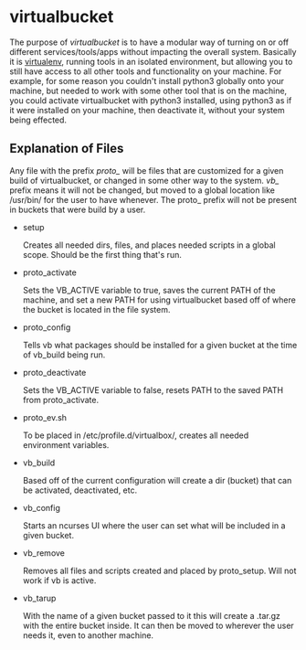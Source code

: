 # virtualbucket
The purpose of *virtualbucket* is to have a modular way of turning on or off different services/tools/apps without impacting the overall system. Basically it is [virtualenv](https://github.com/pypa/virtualenv), running tools in an isolated environment, but allowing you to still have access to all other tools and functionality on your machine. For example, for some reason you couldn't install python3 globally onto your machine, but needed to work with some other tool that is on the machine, you could activate virtualbucket with python3 installed, using python3 as if it were installed on your machine, then deactivate it, without your system being effected.

## Explanation of Files
Any file with the prefix *proto_* will be files that are customized for a given build of virtualbucket, or changed in some other way to the system. *vb_* prefix means it will not be changed, but moved to a global location like /usr/bin/ for the user to have whenever. The proto_ prefix will not be present in buckets that were build by a user.

* setup

   Creates all needed dirs, files, and places needed scripts in a global scope. Should be the first thing that's run.
* proto_activate

   Sets the VB_ACTIVE variable to true, saves the current PATH of the machine, and set a new PATH for using virtualbucket based off of where the bucket is located in the file system.
* proto_config

   Tells vb what packages should be installed for a given bucket at the time of vb_build being run.
* proto_deactivate

   Sets the VB_ACTIVE variable to false, resets PATH to the saved PATH from proto_activate.
* proto_ev.sh

   To be placed in /etc/profile.d/virtualbox/, creates all needed environment variables.
* vb_build

   Based off of the current configuration will create a dir (bucket) that can be activated, deactivated, etc.
* vb_config

   Starts an ncurses UI where the user can set what will be included in a given bucket.
* vb_remove

   Removes all files and scripts created and placed by proto_setup. Will not work if vb is active.
* vb_tarup

   With the name of a given bucket passed to it this will create a .tar.gz with the entire bucket inside. It can then be moved to wherever the user needs it, even to another machine.
